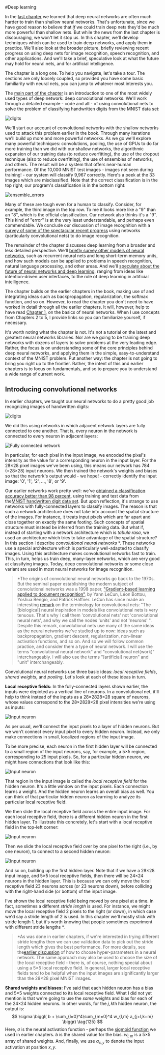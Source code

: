 #Deep learning

In the [last chapter](http://neuralnetworksanddeeplearning.com/chap5.html) we learned that deep neural networks are often much harder to train than shallow neural networks. That's unfortunate, since we have good reason to believe that *if* we could train deep nets they'd be much more powerful than shallow nets. But while the news from the last chapter is discouraging, we won't let it stop us. In this chapter, we'll develop techniques which can be used to train deep networks, and apply them in practice. We'll also look at the broader picture, briefly reviewing recent progress on using deep nets for image recognition, speech recognition, and other applications. And we'll take a brief, speculative look at what the future may hold for neural nets, and for artificial intelligence.

The chapter is a long one. To help you navigate, let's take a tour. The sections are only loosely coupled, so provided you have some basic familiarity with neural nets, you can jump to whatever most interests you.

The [main part of the chapter](http://neuralnetworksanddeeplearning.com/chap6.html#convolutional_networks) is an introduction to one of the most widely used types of deep network: deep convolutional networks. We'll work through a detailed example - code and all - of using convolutional nets to solve the problem of classifying handwritten digits from the MNIST data set:

![digits](../meta/digits.png)

We'll start our account of convolutional networks with the shallow networks used to attack this problem earlier in the book. Through many iterations we'll build up more and more powerful networks. As we go we'll explore many powerful techniques: convolutions, pooling, the use of GPUs to do far more training than we did with our shallow networks, the algorithmic expansion of our training data (to reduce overfitting), the use of the dropout technique (also to reduce overfitting), the use of ensembles of networks, and others. The result will be a system that offers near-human performance. Of the 10,000 MNIST test images - images not seen during training! - our system will classify 9,967 correctly. Here's a peek at the 33 images which are misclassified. Note that the correct classification is in the top right; our program's classification is in the bottom right:

![ensemble_errors](../meta/ensemble_errors.png)

Many of these are tough even for a human to classify. Consider, for example, the third image in the top row. To me it looks more like a "9" than an "8", which is the official classification. Our network also thinks it's a "9". This kind of "error" is at the very least understandable, and perhaps even commendable. We conclude our discussion of image recognition with a [survey of some of the spectacular recent progress](http://neuralnetworksanddeeplearning.com/chap6.html#recent_progress_in_image_recognition) using networks (particularly convolutional nets) to do image recognition.

The remainder of the chapter discusses deep learning from a broader and less detailed perspective. We'll [briefly survey other models of neural networks](http://neuralnetworksanddeeplearning.com/chap6.html#things_we_didn't_cover_but_which_you'll_eventually_want_to_know), such as recurrent neural nets and long short-term memory units, and how such models can be applied to problems in speech recognition, natural language processing, and other areas. And we'll [speculate about the future of neural networks and deep learning](http://neuralnetworksanddeeplearning.com/chap6.html#on_the_future_of_neural_networks), ranging from ideas like intention-driven user interfaces, to the role of deep learning in artificial intelligence.

The chapter builds on the earlier chapters in the book, making use of and integrating ideas such as backpropagation, regularization, the softmax function, and so on. However, to read the chapter you don't need to have worked in detail through all the earlier chapters. It will, however, help to have read [Chapter 1](http://neuralnetworksanddeeplearning.com/chap1.html), on the basics of neural networks. When I use concepts from Chapters 2 to 5, I provide links so you can familiarize yourself, if necessary.

It's worth noting what the chapter is not. It's not a tutorial on the latest and greatest neural networks libraries. Nor are we going to be training deep networks with dozens of layers to solve problems at the very leading edge. Rather, the focus is on understanding some of the core principles behind deep neural networks, and applying them in the simple, easy-to-understand context of the MNIST problem. Put another way: the chapter is not going to bring you right up to the frontier. Rather, the intent of this and earlier chapters is to focus on fundamentals, and so to prepare you to understand a wide range of current work.

## Introducing convolutional networks

In earlier chapters, we taught our neural networks to do a pretty good job recognizing images of handwritten digits:

![digits](../meta/digits.png)

We did this using networks in which adjacent network layers are fully connected to one another. That is, every neuron in the network is connected to every neuron in adjacent layers:

![Fully connected network](../meta/tikz41.png)

In particular, for each pixel in the input image, we encoded the pixel's intensity as the value for a corresponding neuron in the input layer. For the 28×28 pixel images we've been using, this means our network has 784 (=28×28) input neurons. We then trained the network's weights and biases so that the network's output would - we hope! - correctly identify the input image: '0', '1', '2', ..., '8', or '9'.

Our earlier networks work pretty well: we've [obtained a classification accuracy better than 98 percent](http://neuralnetworksanddeeplearning.com/chap3.html#98percent), using training and test data from the[MNIST handwritten digit data set](http://neuralnetworksanddeeplearning.com/chap1.html#learning_with_gradient_descent). But upon reflection, it's strange to use networks with fully-connected layers to classify images. The reason is that such a network architecture does not take into account the spatial structure of the images. For instance, it treats input pixels which are far apart and close together on exactly the same footing. Such concepts of spatial structure must instead be inferred from the training data. But what if, instead of starting with a network architecture which is *tabula rasa*, we used an architecture which tries to take advantage of the spatial structure? In this section I describe *convolutional neural networks* *. These networks use a special architecture which is particularly well-adapted to classify images. Using this architecture makes convolutional networks fast to train. This, in turn, helps us train deep, many-layer networks, which are very good at classifying images. Today, deep convolutional networks or some close variant are used in most neural networks for image recognition.

> *The origins of convolutional neural networks go back to the 1970s. But the seminal paper establishing the modern subject of convolutional networks was a 1998 paper, ["Gradient-based learning applied to document recognition"](http://yann.lecun.com/exdb/publis/pdf/lecun-98.pdf), by Yann LeCun, Léon Bottou, Yoshua Bengio, and Patrick Haffner. LeCun has since made an interesting [remark](https://www.facebook.com/yann.lecun/posts/10152348155137143) on the terminology for convolutional nets: "The [biological] neural inspiration in models like convolutional nets is very tenuous. That's why I call them 'convolutional nets' not 'convolutional neural nets', and why we call the nodes 'units' and not 'neurons' ". Despite this remark, convolutional nets use many of the same ideas as the neural networks we've studied up to now: ideas such as backpropagation, gradient descent, regularization, non-linear activation functions, and so on. And so we will follow common practice, and consider them a type of neural network. I will use the terms "convolutional neural network" and "convolutional net(work)" interchangeably. I will also use the terms "[artificial] neuron" and "unit" interchangeably.

Convolutional neural networks use three basic ideas: *local receptive fields*, *shared weights*, and *pooling*. Let's look at each of these ideas in turn.

**Local receptive fields:** In the fully-connected layers shown earlier, the inputs were depicted as a vertical line of neurons. In a convolutional net, it'll help to think instead of the inputs as a 28×2828×28 square of neurons, whose values correspond to the 28×2828×28 pixel intensities we're using as inputs:

![Input neuron](../meta/tikz42.png)



As per usual, we'll connect the input pixels to a layer of hidden neurons. But we won't connect every input pixel to every hidden neuron. Instead, we only make connections in small, localized regions of the input image.

To be more precise, each neuron in the first hidden layer will be connected to a small region of the input neurons, say, for example, a 5×5 region, corresponding to 25 input pixels. So, for a particular hidden neuron, we might have connections that look like this:

![Input neuron](../meta/tikz43.png)



That region in the input image is called the *local receptive field* for the hidden neuron. It's a little window on the input pixels. Each connection learns a weight. And the hidden neuron learns an overall bias as well. You can think of that particular hidden neuron as learning to analyze its particular local receptive field.

We then slide the local receptive field across the entire input image. For each local receptive field, there is a different hidden neuron in the first hidden layer. To illustrate this concretely, let's start with a local receptive field in the top-left corner:

![Input neuron](../meta/tikz44.png)

Then we slide the local receptive field over by one pixel to the right (i.e., by one neuron), to connect to a second hidden neuron:

![Input neuron](../meta/tikz45.png)

And so on, building up the first hidden layer. Note that if we have a 28×28 input image, and 5×5 local receptive fields, then there will be 24×24 neurons in the hidden layer. This is because we can only move the local receptive field 23 neurons across (or 23 neurons down), before colliding with the right-hand side (or bottom) of the input image.

I've shown the local receptive field being moved by one pixel at a time. In fact, sometimes a different *stride length* is used. For instance, we might move the local receptive field 2 pixels to the right (or down), in which case we'd say a stride length of 2 is used. In this chapter we'll mostly stick with stride length 1, but it's worth knowing that people sometimes experiment with different stride lengths *.

> *As was done in earlier chapters, if we're interested in trying different stride lengths then we can use validation data to pick out the stride length which gives the best performance. For more details, see the[earlier discussion](http://neuralnetworksanddeeplearning.com/chap3.html#how_to_choose_a_neural_network's_hyper-parameters) of how to choose hyper-parameters in a neural network. The same approach may also be used to choose the size of the local receptive field - there is, of course, nothing special about using a 5×5 local receptive field. In general, larger local receptive fields tend to be helpful when the input images are significantly larger than the 28×28 pixel MNIST images.

**Shared weights and biases:** I've said that each hidden neuron has a bias and 5×5 weights connected to its local receptive field. What I did not yet mention is that we're going to use the *same* weights and bias for each of the 24×24 hidden neurons. In other words, for the $j,k$th hidden neuron, the output is:
$$
\sigma \biggl( b + \sum_{l=0}^4\sum_{m=0}^4 w_{l,m} a_{j+l,k+m} \biggr)  \tag{125}
$$
Here, $\sigma$ is the neural activation function - perhaps the [sigmoid function](http://neuralnetworksanddeeplearning.com/chap1.html#sigmoid_neurons) we used in earlier chapters. $b$ is the shared value for the bias. $w_{l,m}$ is a 5×5 array of shared weights. And, finally, we use $a_{x,y}$ to denote the input activation at position $x,y$.